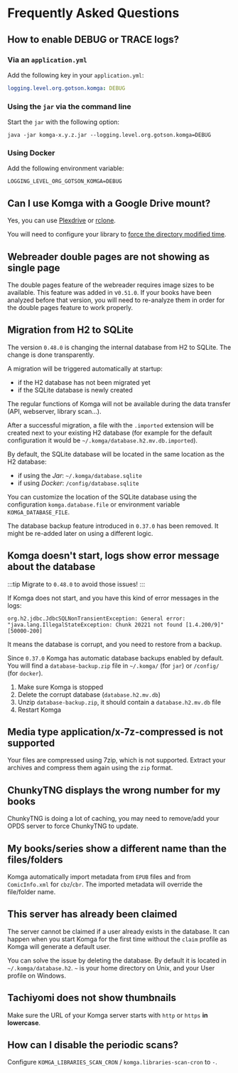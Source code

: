 # Frequently Asked Questions

## How to enable DEBUG or TRACE logs?

### Via an `application.yml`

Add the following key in your `application.yml`:

```yaml
logging.level.org.gotson.komga: DEBUG
```

### Using the `jar` via the command line

Start the `jar` with the following option:

```shell script
java -jar komga-x.y.z.jar --logging.level.org.gotson.komga=DEBUG
```

### Using Docker

Add the following environment variable:

```shell script
LOGGING_LEVEL_ORG_GOTSON_KOMGA=DEBUG
```

## Can I use Komga with a Google Drive mount?

Yes, you can use [Plexdrive](https://github.com/plexdrive/plexdrive) or [rclone](https://rclone.org/).

You will need to configure your library to [force the directory modified time](/guides/libraries.md#force-directory-modified-time).

## Webreader double pages are not showing as single page

The double pages feature of the webreader requires image sizes to be available. This feature was added in v`0.51.0`. If your books have been analyzed before that version, you will need to re-analyze them in order for the double pages feature to work properly.

## Migration from H2 to SQLite

The version `0.48.0` is changing the internal database from H2 to SQLite. The change is done transparently.

A migration will be triggered automatically at startup:
- if the H2 database has not been migrated yet
- if the SQLite database is newly created

The regular functions of Komga will not be available during the data transfer (API, webserver, library scan…).

After a successful migration, a file with the `.imported` extension will be created next to your existing H2 database (for example for the default configuration it would be `~/.komga/database.h2.mv.db.imported`).

By default, the SQLite database will be located in the same location as the H2 database:
- if using the _Jar_: `~/.komga/database.sqlite`
- if using _Docker_: `/config/database.sqlite`

You can customize the location of the SQLite database using the configuration `komga.database.file` or environment variable `KOMGA_DATABASE_FILE`.

The database backup feature introduced in `0.37.0` has been removed. It might be re-added later on using a different logic.

## Komga doesn't start, logs show error message about the database

:::tip
Migrate to `0.48.0` to avoid those issues!
:::

If Komga does not start, and you have this kind of error messages in the logs:

```log
org.h2.jdbc.JdbcSQLNonTransientException: General error: "java.lang.IllegalStateException: Chunk 20221 not found [1.4.200/9]" [50000-200]
```

It means the database is corrupt, and you need to restore from a backup.

Since `0.37.0` Komga has automatic database backups enabled by default. You will find a `database-backup.zip` file in `~/.komga/` (for `jar`) or `/config/` (for `docker`).

1. Make sure Komga is stopped
2. Delete the corrupt database (`database.h2.mv.db`)
3. Unzip `database-backup.zip`, it should contain a `database.h2.mv.db` file
4. Restart Komga

## Media type application/x-7z-compressed is not supported

Your files are compressed using 7zip, which is not supported. Extract your archives and compress them again using the `zip` format.

## ChunkyTNG displays the wrong number for my books

ChunkyTNG is doing a lot of caching, you may need to remove/add your OPDS server to force ChunkyTNG to update.

## My books/series show a different name than the files/folders

Komga automatically import metadata from `EPUB` files and from `ComicInfo.xml` for `cbz`/`cbr`. The imported metadata will override the file/folder name.

## This server has already been claimed

The server cannot be claimed if a user already exists in the database. It can happen when you start Komga for the first time without the `claim` profile as Komga will generate a default user.

You can solve the issue by deleting the database. By default it is located in `~/.komga/database.h2`. `~` is your home directory on Unix, and your User profile on Windows.

## Tachiyomi does not show thumbnails

Make sure the URL of your Komga server starts with `http` or `https` **in lowercase**.

## How can I disable the periodic scans?

Configure `KOMGA_LIBRARIES_SCAN_CRON` / `komga.libraries-scan-cron` to `-`.
